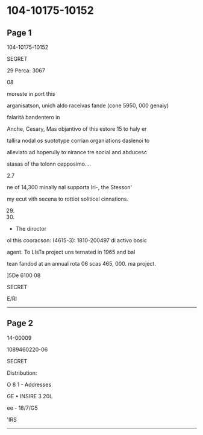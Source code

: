 # 104-10175-10152

## Page 1

104-10175-10152

SEGRET

29 Perca: 3067

08

moreste in port this

arganisatson, unich aldo raceivas fande (cone 5950, 000 genaiy)

falarità bandentero in

Anche, Cesary, Mas objantivo of this estore 15 to haly er

tallira nodal os suototype corrian organiations daslenoi to

alleviato ad hoperully to nirance tre social and abducesc

stasas of tha tolonn cepposimo....

2.7

ne of 14,300 minally nal supporta Iri-, the Stesson'

my ecut vith secena to rottiot soliticel cinnations.

29.

3.

- The diroctor

ol this cooracson: (4615-3): 1810-200497 di activo bosic

agent. To LIsTa project uns ternated in 1965 and bal

tean fandod at an annual rota 06 scas 465, 000. ma project.

]5De 6100 08

SECRET

E/RI

---

## Page 2

14-00009

1089460220-06

SECRET

Distribution:

O 8 1 - Addresses

GE • INSIRE 3 20L

ee - 18/7/G5

'IRS

---


